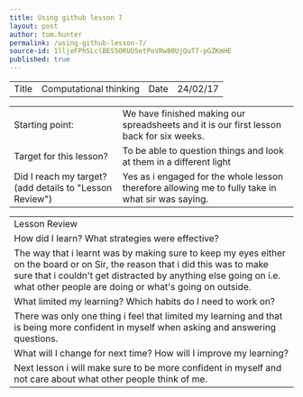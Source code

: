 ```yaml
---
title: Using github lesson 7
layout: post
author: tom.hunter
permalink: /using-github-lesson-7/
source-id: 1lljeFPhSLclBES5ORUO5etPoVRw80UjQuT7-pGZKmHE
published: true
---
```

<table>
  <tr>
    <td>Title</td>
    <td>Computational thinking</td>
    <td>Date</td>
    <td>24/02/17</td>
  </tr>
</table>


<table>
  <tr>
    <td>Starting point:</td>
    <td>We have finished making our spreadsheets and it is our first lesson back for six weeks. </td>
  </tr>
  <tr>
    <td>Target for this lesson?</td>
    <td>To be able to question things and look at them in a different light</td>
  </tr>
  <tr>
    <td>Did I reach my target? 
(add details to "Lesson Review")</td>
    <td>Yes as i engaged for the whole lesson therefore allowing me to fully take in what sir was saying. </td>
  </tr>
</table>


<table>
  <tr>
    <td>Lesson Review</td>
  </tr>
  <tr>
    <td>How did I learn? What strategies were effective? </td>
  </tr>
  <tr>
    <td>The way that i learnt was by making sure to keep my eyes either on the board or on Sir, the reason that i did this was to make sure that i couldn't get distracted by anything else going on i.e. what other people are doing or what's going on outside. </td>
  </tr>
  <tr>
    <td>What limited my learning? Which habits do I need to work on? </td>
  </tr>
  <tr>
    <td>There was only one thing i feel that limited my learning and that is being more confident in myself when asking and answering questions. </td>
  </tr>
  <tr>
    <td>What will I change for next time? How will I improve my learning?</td>
  </tr>
  <tr>
    <td>Next lesson i will make sure to be more confident in myself and not care about what other people think of me.</td>
  </tr>
</table>


